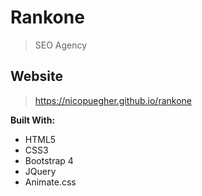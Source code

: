 # Rankone

> SEO Agency

## Website

> https://nicopuegher.github.io/rankone

**Built With:**

- HTML5
- CSS3
- Bootstrap 4
- JQuery
- Animate.css
